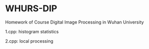 # WHURS-DIP
Homework of Course Digital Image Processing in Wuhan University

1.cpp: histogram statistics

2.cpp: local processing
